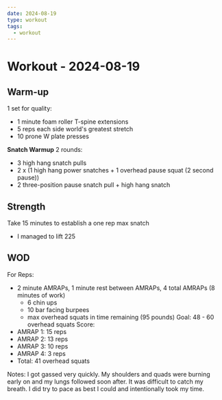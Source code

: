 ```yaml
---
date: 2024-08-19
type: workout
tags:
  - workout
---
```


# Workout - 2024-08-19

## Warm-up
1 set for quality:
- 1 minute foam roller T-spine extensions
- 5 reps each side world's greatest stretch
- 10 prone W plate presses

**Snatch Warmup**
2 rounds:
- 3 high hang snatch pulls
- 2 x (1 high hang power snatches + 1 overhead pause squat (2 second pause))
- 2 three-position pause snatch pull + high hang snatch

## Strength
Take 15 minutes to establish a one rep max snatch
- I managed to lift 225

## WOD
For Reps:
- 2 minute AMRAPs, 1 minute rest between AMRAPs, 4 total AMRAPs (8 minutes of work)
	- 6 chin ups
	- 10 bar facing burpees
	- max overhead squats in time remaining (95 pounds)
Goal: 48 - 60 overhead squats
Score: 
- AMRAP 1: 15 reps
- AMRAP 2: 13 reps
- AMRAP 3: 10 reps
- AMRAP 4: 3 reps
- Total: 41 overhead squats

Notes: I got gassed very quickly. My shoulders and quads were burning early on and my lungs followed soon after. It was difficult to catch my breath. I did try to pace as best I could and intentionally took my time. 